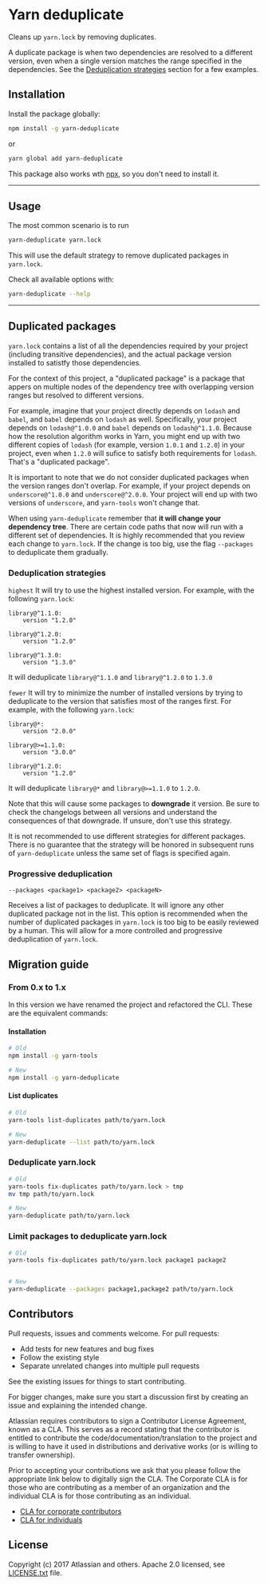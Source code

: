 # Yarn deduplicate

Cleans up `yarn.lock` by removing duplicates.

A duplicate package is when two dependencies are resolved to a different version, even when a single
version matches the range specified in the dependencies. See the [Deduplication
strategies](#deduplication-strategies) section for a few examples.

## Installation

Install the package globally:

```bash
npm install -g yarn-deduplicate
```

or

```bash
yarn global add yarn-deduplicate
```

This package also works wth [npx](https://medium.com/@maybekatz/introducing-npx-an-npm-package-runner-55f7d4bd282b),
so you don't need to install it.

---

## Usage

The most common scenario is to run

```bash
yarn-deduplicate yarn.lock
```

This will use the default strategy to remove duplicated packages in `yarn.lock`.

Check all available options with:

```bash
yarn-deduplicate --help
```

---

## Duplicated packages

`yarn.lock` contains a list of all the dependencies required by your project (including transitive
dependencies), and the actual package version installed to satistfy those dependencies.

For the context of this project, a "duplicated package" is a package that appers on multiple nodes
of the dependency tree with overlapping version ranges but resolved to different versions.

For example, imagine that your project directly depends on `lodash` and `babel`, and `babel` depends
on `lodash` as well. Specifically, your project depends on `lodash@^1.0.0` and `babel` depends on
`lodash@^1.1.0`. Because how the resolution algorithm works in Yarn, you might end up with two
different copies of `lodash` (for example, version `1.0.1` and `1.2.0`) in your project, even when
`1.2.0` will sufice to satisfy both requirements for `lodash`. That's a "duplicated package".

It is important to note that we do not consider duplicated packages when the version ranges don't
overlap. For example, if your project depends on `underscore@^1.0.0` and `underscore@^2.0.0`. Your
project will end up with two versions of `underscore`, and `yarn-tools` won't change that.

When using `yarn-deduplicate` remember that **it will change your dependency tree**. There are
certain code paths that now will run with a different set of dependencies. It is highly recommended
that you review each change to `yarn.lock`. If the change is too big, use the flag `--packages` to
deduplicate them gradually.

### Deduplication strategies

`highest`
It will try to use the highest installed version. For example, with the following `yarn.lock`:

```
library@^1.1.0:
    version "1.2.0"

library@^1.2.0:
    version "1.2.0"

library@^1.3.0:
    version "1.3.0"
```

It will deduplicate `library@^1.1.0` and `library@^1.2.0` to `1.3.0`

`fewer`
It will try to minimize the number of installed versions by trying to deduplicate to the version
that satisfies most of the ranges first. For example, with the following `yarn.lock`:

```
library@*:
    version "2.0.0"

library@>=1.1.0:
    version "3.0.0"

library@^1.2.0:
    version "1.2.0"
```

It will deduplicate `library@*` and `library@>=1.1.0` to `1.2.0`.

Note that this will cause some packages to **downgrade** it version. Be sure to check the changelogs
between all versions and understand the consequences of that downgrade. If unsure, don't use this
strategy.

It is not recommended to use different strategies for different packages. There is no guarantee that
the strategy will be honored in subsequent runs of `yarn-deduplicate` unless the same set of flags
is specified again.

### Progressive deduplication

`--packages <package1> <package2> <packageN>`

Receives a list of packages to deduplicate. It will ignore any other duplicated package not in the
list. This option is recommended when the number of duplicated packages in `yarn.lock` is too big
to be easily reviewed by a human. This will allow for a more controlled and progressive
deduplication of `yarn.lock`.


## Migration guide

### From 0.x to 1.x

In this version we have renamed the project and refactored the CLI. These are the equivalent
commands:

#### Installation

```bash
# Old
npm install -g yarn-tools

# New
npm install -g yarn-deduplicate
```

#### List duplicates

```bash
# Old
yarn-tools list-duplicates path/to/yarn.lock

# New
yarn-deduplicate --list path/to/yarn.lock
```

### Deduplicate yarn.lock
```bash
# Old
yarn-tools fix-duplicates path/to/yarn.lock > tmp
mv tmp path/to/yarn.lock

# New
yarn-deduplicate path/to/yarn.lock
```


### Limit packages to deduplicate yarn.lock
```bash
# Old
yarn-tools fix-duplicates path/to/yarn.lock package1 package2


# New
yarn-deduplicate --packages package1,package2 path/to/yarn.lock
```


## Contributors

Pull requests, issues and comments welcome. For pull requests:

* Add tests for new features and bug fixes
* Follow the existing style
* Separate unrelated changes into multiple pull requests

See the existing issues for things to start contributing.

For bigger changes, make sure you start a discussion first by creating
an issue and explaining the intended change.

Atlassian requires contributors to sign a Contributor License Agreement,
known as a CLA. This serves as a record stating that the contributor is
entitled to contribute the code/documentation/translation to the project
and is willing to have it used in distributions and derivative works
(or is willing to transfer ownership).

Prior to accepting your contributions we ask that you please follow the appropriate
link below to digitally sign the CLA. The Corporate CLA is for those who are
contributing as a member of an organization and the individual CLA is for
those contributing as an individual.

* [CLA for corporate contributors](https://na2.docusign.net/Member/PowerFormSigning.aspx?PowerFormId=e1c17c66-ca4d-4aab-a953-2c231af4a20b)
* [CLA for individuals](https://na2.docusign.net/Member/PowerFormSigning.aspx?PowerFormId=3f94fbdc-2fbe-46ac-b14c-5d152700ae5d)

## License

Copyright (c) 2017 Atlassian and others.
Apache 2.0 licensed, see [LICENSE.txt](LICENSE.txt) file.
